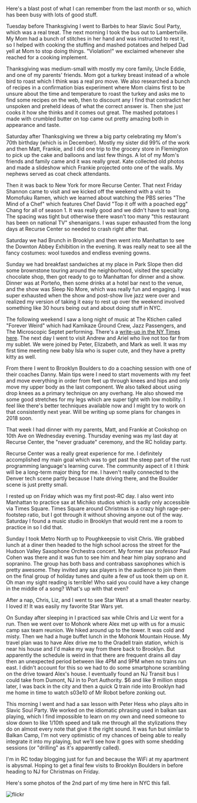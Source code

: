 Here's a blast post of what I can remember from the last month or so, which has been busy with lots of good stuff.

Tuesday before Thanksgiving I went to Barbès to hear Slavic Soul Party, which was a real treat. The next morning I took the bus out to Lambertville. My Mom had a bunch of stitches in her hand and was instructed to rest it, so I helped with cooking the stuffing and mashed potatoes and helped Dad yell at Mom to stop doing things. "Violation!" we exclaimed whenever she reached for a cooking implement.

Thanksgiving was medium-small with mostly my core family, Uncle Eddie, and one of my parents' friends. Mom got a turkey breast instead of a whole bird to roast which I think was a real pro move. We also researched a bunch of recipes in a confirmation bias experiment where Mom claims first to be unsure about the time and temperature to roast the turkey and asks me to find some recipes on the web, then to discount any I find that contradict her unspoken and preheld ideas of what the correct answer is. Then she just cooks it how she thinks and it comes out great. The mashed potatoes I made with crumbled butter on top came out pretty amazing both in appearance and taste.

Saturday after Thanksgiving we threw a big party celebrating my Mom's 70th birthday (which is in December). Mostly my sister did 99% of the work and then Matt, Frankie, and I did one trip to the grocery store in Flemington to pick up the cake and balloons and last few things. A lot of my Mom's friends and family came and it was really great. Kate collected old photos and made a slideshow which Frankie projected onto one of the walls. My nephews served as coat check attendants.

Then it was back to New York for more Recurse Center. That next Friday Shannon came to visit and we kicked off the weekend with a visit to Momofuku Ramen, which we learned about watching the PBS series "The Mind of a Chef" which features Chef David "Top it off with a poached egg" Chang for all of season 1. It was really good and we didn't have to wait long. The spacing was tight but otherwise there wasn't too many "this restaurant has been on national TV" shenanigans. I was super exhausted from the long days at Recurse Center so needed to crash right after that.

Saturday we had Brunch in Brooklyn and then went into Manhattan to see the Downton Abbey Exhibition in the evening. It was really neat to see all the fancy costumes: wool tuxedos and endless evening gowns.

Sunday we had breakfast sandwiches at my place in Park Slope then did some brownstone touring around the neighborhood, visited the specialty chocolate shop, then got ready to go to Manhattan for dinner and a show. Dinner was at Porteño, then some drinks at a hotel bar next to the venue, and the show was Sleep No More, which was really fun and engaging. I was super exhausted when the show and post-show live jazz were over and realized my version of taking it easy to rest up over the weekend involved something like 30 hours being out and about doing stuff in NYC.

The following weekend I saw a long night of music at The Ktichen called "Forever Weird" which had Kamikaze Ground Crew, Jazz Passengers, and The Microscopic Septet performing. There's a [write-up in the NY Times here](https://www.nytimes.com/2017/12/12/arts/music/microscopic-septet-jazz-passengers-kamikaze-ground-crew.html). The next day I went to visit Andrew and Ariel who live not too far from my sublet. We were joined by Peter, Elizabeth, and Mark as well. It was my first time meeting new baby Isla who is super cute, and they have a pretty kitty as well.

From there I went to Brooklyn Boulders to do a coaching session with one of their coaches Danny. Main tips were I need to start movements with my feet and move everything in order from feet up through knees and hips and only move my upper body as the last component. We also talked about using drop knees as a primary technique on any overhang. He also showed me some good stretches for my legs which are super tight with low mobility. I feel like there's better techniques available now and I might try to work on that consistently next year. Will be writing up some plans for changes in 2018 soon.

That week I had dinner with my parents, Matt, and Frankie at Cookshop on 10th Ave on Wednesday evening. Thursday evening was my last day at Recurse Center, the "never graduate" ceremony, and the RC holiday party.

Recurse Center was a really great experience for me. I definitely accomplished my main goal which was to get past the steep part of the rust programming language's learning curve. The community aspect of it I think will be a long-term major thing for me. I haven't really connected to the Denver tech scene partly because I hate driving there, and the Boulder scene is just pretty small.

I rested up on Friday which was my first post-RC day. I also went into Manhattan to practice sax at Michiko studios which is sadly only accessible via Times Square. Times Square around Christmas is a crazy high rage-per-footstep ratio, but I got through it without shoving anyone out of the way. Saturday I found a music studio in Brooklyn that would rent me a room to practice in so I did that.

Sunday I took Metro North up to Poughkeepsie to visit Chris. We grabbed lunch at a diner then headed to the high school across the street for the Hudson Valley Saxophone Orchestra concert. My former sax professor Paul Cohen was there and it was fun to see him and hear him play soprano and sopranino. The group has both bass and contrabass saxophones which is pretty awesome. They invited any sax players in the audience to join them on the final group of holiday tunes and quite a few of us took them up on it. Oh man my sight reading is terrible! Who said you could have a key change in the middle of a song? What's up with that even?

After a nap, Chris, Liz, and I went to see Star Wars at a small theater nearby. I loved it! It was easily my favorite Star Wars yet.

On Sunday after sleeping in I practiced sax while Chris and Liz went for a run. Then we went over to Mohonk where Alex met up with us for a music camp sax team reunion. We hiked around up to the tower. It was cold and misty. Then we had a huge buffet lunch in the Mohonk Mountain House. My travel plan was to have Alex drive me to the Oradell train station, which is near his house and I'd make my way from there back to Brooklyn. But apparently the schedule is weird in that there are frequent drains all day then an unexpected period between like 4PM and 9PM when no trains run east. I didn't account for this so we had to do some smartphone scrambling on the drive toward Alex's house. I eventually found an NJ Transit bus I could take from Dumont, NJ in to Port Authority. $6 and like 9 million stops later, I was back in the city and then a quick Q train ride into Brooklyn had me home in time to watch s03e10 of Mr Robot before zonking out.

This morning I went and had a sax lesson with Peter Hess who plays alto in Slavic Soul Party. We worked on the idiomatic phrasing used in balkan sax playing, which I find impossible to learn on my own and need someone to slow down to like 1/10th speed and talk me through all the stylizations they do on almost every note that give it the right sound. It was fun but similar to Balkan Camp, I'm not very optimistic of my chances of being able to really integrate it into my playing, but we'll see how it goes with some shedding sessions (or "drilling" as it's apparently called).

I'm in RC today blogging just for fun and because the WiFi at my apartment is abysmal. Hoping to get a final few visits to Brooklyn Boulders in before heading to NJ for Christmas on Friday.

Here's some photos of the 2nd part of my time here in NYC this fall.

![flickr](https://www.flickr.com/photos/focusaurus/sets/72157663724573648)
